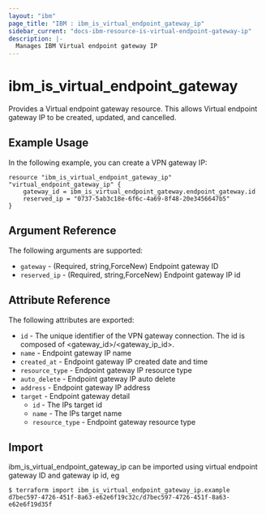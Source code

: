 ```yaml
---
layout: "ibm"
page_title: "IBM : ibm_is_virtual_endpoint_gateway_ip"
sidebar_current: "docs-ibm-resource-is-virtual-endpoint-gateway-ip"
description: |-
  Manages IBM Virtual endpoint gateway IP
---
```


# ibm\_is_virtual_endpoint_gateway

Provides a Virtual endpoint gateway  resource. This allows Virtual endpoint gateway IP to be created, updated, and cancelled.


## Example Usage

In the following example, you can create a VPN gateway IP:

```hcl
resource "ibm_is_virtual_endpoint_gateway_ip" "virtual_endpoint_gateway_ip" {
	gateway_id = ibm_is_virtual_endpoint_gateway.endpoint_gateway.id
	reserved_ip = "0737-5ab3c18e-6f6c-4a69-8f48-20e3456647b5"
}

```


## Argument Reference

The following arguments are supported:

* `gateway` - (Required, string,ForceNew) Endpoint gateway ID
* `reserved_ip` - (Required, string,ForceNew) Endpoint gateway IP id


## Attribute Reference

The following attributes are exported:

* `id` - The unique identifier of the VPN gateway connection. The id is composed of \<gateway_id\>/\<gateway_ip_id\>.
* `name` - Endpoint gateway IP name
* `created_at` -  Endpoint gateway IP created date and time
* `resource_type` -  Endpoint gateway IP resource type
* `auto_delete` -  Endpoint gateway IP auto delete
* `address` -  Endpoint gateway IP address
* `target` -  Endpoint gateway detail
  * `id` -  The IPs target id
  * `name` -  The IPs target name
  * `resource_type` -  Endpoint gateway resource type

## Import

ibm_is_virtual_endpoint_gateway_ip can be imported using virtual endpoint gateway ID and gateway ip id, eg

```
$ terraform import ibm_is_virtual_endpoint_gateway_ip.example d7bec597-4726-451f-8a63-e62e6f19c32c/d7bec597-4726-451f-8a63-e62e6f19d35f

```
